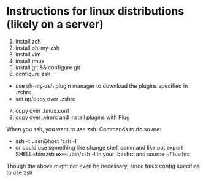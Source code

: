 # Instructions for linux distributions (likely on a server)

1) install zsh
2) install oh-my-zsh
3) install vim
4) install tmux
5) install git && configure git
6) configure zsh
* use oh-my-zsh plugin manager to download the plugins specified in .zshrc
* set up/copy over .zshrc
7) copy over .tmux.conf
8) copy over .vimrc and install plugins with Plug


When you ssh, you want to use zsh.
Commands to do so are:
* ssh -t user@host 'zsh -l'
* or could use something like change shell command
like put 
export SHELL=bin/zsh
exec /bin/zsh -l
in your .bashrc
and source ~/.bashrc

Though the above might not even be necessary, since tmux config specifies to use zsh
